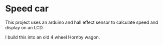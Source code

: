 # Speed car

This project uses an arduino and hall effect sensor to calculate speed and display on an LCD.

I build this into an old 4 wheel Hornby wagon.
